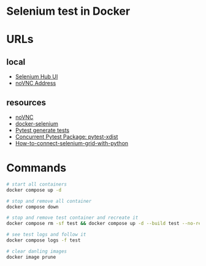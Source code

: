 # Selenium test in Docker

# URLs

## local
- [Selenium Hub UI](http://localhost:4444/)
- [noVNC Address](http://localhost:7901/?autoconnect=1&resize=scale&password=secret)

## resources
- [noVNC](https://novnc.com/info.html)
- [docker-selenium](https://github.com/SeleniumHQ/docker-selenium)
- [Pytest generate tests](https://docs.pytest.org/en/7.1.x/how-to/parametrize.html)
- [Concurrent Pytest Package: pytest-xdist](https://pypi.org/project/pytest-xdist/)
- [How-to-connect-selenium-grid-with-python](https://medium.com/@ethan.han.qa/how-to-connect-selenium-grid-with-python-35bb460803f4)

# Commands
```bash
# start all containers
docker compose up -d 

# stop and remove all container
docker compose down

# stop and remove test container and recreate it
docker compose rm -sf test && docker compose up -d --build test --no-recreate

# see test logs and follow it
docker compose logs -f test

# clear danling images
docker image prune
```